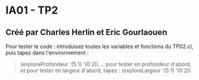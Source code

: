 # IA01 - TP2
## Créé par Charles Herlin et Eric Gourlaouen

Pour tester le code : introduisez toutes les variables et fonctions du TP02.cl, puis tapez dans l'environnement :
> (exploreProfondeur '(5 1) '(0 2))
... pour tester en profondeur d'abord, et pour tester en largeur d'abord, tapez :
> (exploreLargeur '(5 1) '(0 2))